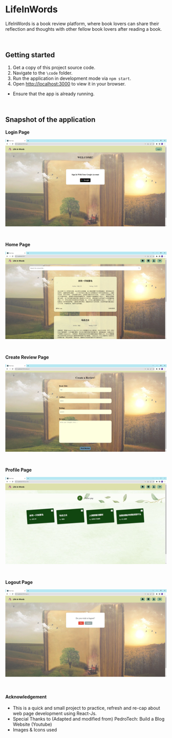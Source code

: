 # LifeInWords

LifeInWords is a book review platform, where book lovers can share their reflection and thoughts with other fellow book lovers after reading a book. 

<br>

## Getting started
1. Get a copy of this project source code. 
2. Navigate to the `\code` folder. 
3. Run the application in development mode via `npm start`.
4. Open [http://localhost:3000](http://localhost:3000) to view it in your browser.
  * Ensure that the app is already running.

<br>

## Snapshot of the application
**Login Page**

![image](https://github.com/Py0000/LifeInWords/blob/main/docs/login.JPG)

<br>

**Home Page**

![image](https://github.com/Py0000/LifeInWords/blob/main/docs/home.JPG)

<br>

**Create Review Page**

![image](https://github.com/Py0000/LifeInWords/blob/main/docs/add.JPG)

<br>

**Profile Page**

![image](https://github.com/Py0000/LifeInWords/blob/main/docs/profile.JPG)

<br>

**Logout Page**

![image](https://github.com/Py0000/LifeInWords/blob/main/docs/logout.JPG)

<br>

#### Acknowledgement
* This is a quick and small project to practice, refresh and re-cap about web page development using React-Js. 
* Special Thanks to (Adapted and modified from) PedroTech: Build a Blog Website (Youtube)
* Images & Icons used 